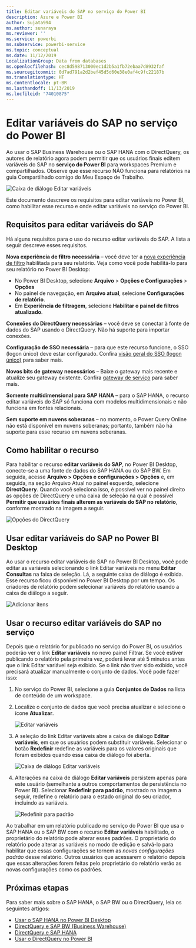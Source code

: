```yaml
---
title: Editar variáveis do SAP no serviço do Power BI
description: Azure e Power BI
author: Sujata994
ms.author: sunaraya
ms.reviewer: ''
ms.service: powerbi
ms.subservice: powerbi-service
ms.topic: conceptual
ms.date: 11/12/2019
LocalizationGroup: Data from databases
ms.openlocfilehash: cec8d598713000ec1d2b5a1fb72ebaa7d8932faf
ms.sourcegitcommit: 0d7ad791a2d2bef45d5d60e38e0af4c9fc22187b
ms.translationtype: HT
ms.contentlocale: pt-BR
ms.lasthandoff: 11/13/2019
ms.locfileid: "74010875"
---
```

# <a name="edit-sap-variables-in-the-power-bi-service"></a>Editar variáveis do SAP no serviço do Power BI

Ao usar o SAP Business Warehouse ou o SAP HANA com o DirectQuery, os autores de relatório agora podem permitir que os usuários finais editem variáveis do SAP no **serviço do Power BI** para workspaces Premium e compartilhados. Observe que esse recurso NÃO funciona para relatórios na guia Compartilhado comigo do Meu Espaço de Trabalho. 

![Caixa de diálogo Editar variáveis](media/service-edit-sap-variables/sap-edit-variables-dialog.png)

Este documento descreve os requisitos para editar variáveis no Power BI, como habilitar esse recurso e onde editar variáveis no serviço do Power BI.

## <a name="requirements-for-sap-edit-variables"></a>Requisitos para editar variáveis do SAP

Há alguns requisitos para o uso do recurso editar variáveis do SAP. A lista a seguir descreve esses requisitos.

**Nova experiência de filtro necessária** – você deve ter a [nova experiência de filtro](power-bi-report-filter.md) habilitada para seu relatório. Veja como você pode habilitá-lo para seu relatório no Power BI Desktop:
- No Power BI Desktop, selecione **Arquivo** > **Opções e Configurações** > **Opções**
- No painel de navegação, em **Arquivo atual**, selecione **Configurações de relatório**.
- Em **Experiência de filtragem**, selecione **Habilitar o painel de filtros atualizado**.

**Conexões do DirectQuery necessárias** – você deve se conectar à fonte de dados do SAP usando o DirectQuery. Não há suporte para importar conexões.

**Configuração de SSO necessária** – para que este recurso funcione, o SSO (logon único) deve estar configurado. Confira [visão geral do SSO (logon único)](service-gateway-sso-overview.md) para saber mais.

**Novos bits de gateway necessários** – Baixe o gateway mais recente e atualize seu gateway existente. Confira [gateway de serviço](service-gateway-onprem.md) para saber mais.

**Somente multidimensional para SAP HANA** – para o SAP HANA, o recurso editar variáveis do SAP só funciona com modelos multidimensionais e não funciona em fontes relacionais.

**Sem suporte em nuvens soberanas** – no momento, o Power Query Online não está disponível em nuvens soberanas; portanto, também não há suporte para esse recurso em nuvens soberanas.

## <a name="how-to-enable-the-feature"></a>Como habilitar o recurso

Para habilitar o recurso **editar variáveis do SAP**, no Power BI Desktop, conecte-se a uma fonte de dados do SAP HANA ou do SAP BW. Em seguida, acesse **Arquivo > Opções e configurações > Opções** e, em seguida, na seção Arquivo Atual no painel esquerdo, selecione **DirectQuery**. Quando você seleciona isso, é possível ver no painel direito as opções de DirectQuery e uma caixa de seleção na qual é possível **Permitir que usuários finais alterem as variáveis do SAP no relatório**, conforme mostrado na imagem a seguir.

![Opções do DirectQuery](media/service-edit-sap-variables/sap-preview-setting-in-desktop.png)

## <a name="use-sap-edit-variables-in-power-bi-desktop"></a>Usar editar variáveis do SAP no Power BI Desktop

Ao usar o recurso editar variáveis do SAP no Power BI Desktop, você pode editar as variáveis selecionando o link Editar variáveis no menu **Editar Consultas** na faixa de seleção. Lá, a seguinte caixa de diálogo é exibida. Esse recurso ficou disponível no Power BI Desktop por um tempo. Os criadores de relatório podem selecionar variáveis do relatório usando a caixa de diálogo a seguir.

![Adicionar itens](media/service-edit-sap-variables/sap-variables-add-items.png)

## <a name="use-sap-edit-variables-in-the-service"></a>Usar o recurso editar variáveis do SAP no serviço

Depois que o relatório for publicado no serviço do Power BI, os usuários poderão ver o link **Editar variáveis** no novo painel Filtrar. Se você estiver publicando o relatório pela primeira vez, poderá levar até 5 minutos antes que o link Editar variável seja exibido. Se o link não tiver sido exibido, você precisará atualizar manualmente o conjunto de dados.
Você pode fazer isso:

1. No serviço do Power BI, selecione a guia **Conjuntos de Dados** na lista de conteúdo de um workspace.

2. Localize o conjunto de dados que você precisa atualizar e selecione o ícone **Atualizar**.

    ![Editar variáveis](media/service-edit-sap-variables/sap-edit-variables-link.png)

3. A seleção do link Editar variáveis abre a caixa de diálogo **Editar variáveis**, em que os usuários podem substituir variáveis. Selecionar o botão **Redefinir** redefine as variáveis para os valores originais que foram exibidos quando essa caixa de diálogo foi aberta.

    ![Caixa de diálogo Editar variáveis](media/service-edit-sap-variables/sap-edit-variables-dialog.png)

4. Alterações na caixa de diálogo **Editar variáveis** persistem apenas para este usuário (semelhante a outros comportamentos de persistência no Power BI). Selecionar **Redefinir para padrão**, mostrado na imagem a seguir, redefine o relatório para o estado original do seu criador, incluindo as variáveis.

    ![Redefinir para padrão](media/service-edit-sap-variables/reset-to-default.png)

Ao trabalhar em um relatório publicado no serviço do Power BI que usa o SAP HANA ou o SAP BW com o recurso **Editar variáveis** habilitado, o proprietário do relatório pode alterar esses padrões. O proprietário do relatório pode alterar as variáveis no modo de edição e salvá-lo para habilitar que essas configurações se tornem as *novas configurações padrão* desse relatório. Outros usuários que acessarem o relatório depois que essas alterações forem feitas pelo proprietário do relatório verão as novas configurações como os padrões.

## <a name="next-steps"></a>Próximas etapas

Para saber mais sobre o SAP HANA, o SAP BW ou o DirectQuery, leia os seguintes artigos:

- [Usar o SAP HANA no Power BI Desktop](desktop-sap-hana.md)
- [DirectQuery e SAP BW (Business Warehouse)](desktop-directquery-sap-bw.md)
- [DirectQuery e SAP HANA](desktop-directquery-sap-hana.md)
- [Usar o DirectQuery no Power BI](desktop-directquery-about.md)
